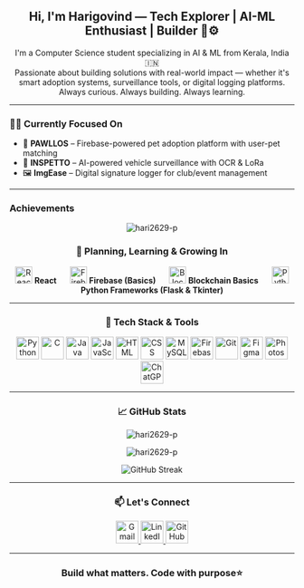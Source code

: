 <h2 align="center">Hi, I'm Harigovind — Tech Explorer | AI-ML Enthusiast | Builder 🧠⚙️</h2>

<p align="center">
  I'm a Computer Science student specializing in AI & ML from Kerala, India 🇮🇳<br>
  Passionate about building solutions with real-world impact — whether it's smart adoption systems, surveillance tools, or digital logging platforms.<br>
  Always curious. Always building. Always learning.
</p>

---

### 👨‍💻 Currently Focused On

- 🐾 **PAWLLOS** – Firebase-powered pet adoption platform with user-pet matching  
- 🎯 **INSPETTO** – AI-powered vehicle surveillance with OCR & LoRa  
- 🖼️ **ImgEase** – Digital signature logger for club/event management  

---

### Achievements
<p align="center">
  <img src="https://github-profile-trophy.vercel.app/?username=ryo-ma&theme=matrix" alt="hari2629-p" />
</p

---



<h3 align="center" class="title">🌱 Planning, Learning & Growing In</h3>

<p align="center">
  <img src="https://cdn.jsdelivr.net/gh/devicons/devicon/icons/react/react-original.svg" height="30" alt="React" />
  <b>React</b>
  &nbsp;&nbsp;&nbsp;&nbsp;

  <img src="https://cdn.jsdelivr.net/gh/devicons/devicon/icons/firebase/firebase-plain.svg" height="30" alt="Firebase" />
  <b>Firebase (Basics)</b>
  &nbsp;&nbsp;&nbsp;&nbsp;

  <img src="https://img.icons8.com/ios-filled/50/000000/blockchain.png" height="30" alt="Blockchain" />
  <b>Blockchain Basics</b>
  &nbsp;&nbsp;&nbsp;&nbsp;

  <img src="https://cdn.jsdelivr.net/gh/devicons/devicon/icons/python/python-original.svg" height="30" alt="Python" />
  <b>Python Frameworks (Flask & Tkinter)</b>
</p>


---

 <h3 align="center" class="title">🧰 Tech Stack & Tools</h3>

<p align="center">
  <img src="https://cdn.jsdelivr.net/gh/devicons/devicon/icons/python/python-original.svg" height="40" alt="Python" />
  <img src="https://cdn.jsdelivr.net/gh/devicons/devicon/icons/c/c-original.svg" height="40" alt="C" />
  <img src="https://cdn.jsdelivr.net/gh/devicons/devicon/icons/java/java-original.svg" height="40" alt="Java" />
  <img src="https://cdn.jsdelivr.net/gh/devicons/devicon/icons/javascript/javascript-original.svg" height="40" alt="JavaScript" />
  <img src="https://cdn.jsdelivr.net/gh/devicons/devicon/icons/html5/html5-original.svg" height="40" alt="HTML" />
  <img src="https://cdn.jsdelivr.net/gh/devicons/devicon/icons/css3/css3-original.svg" height="40" alt="CSS" />
  <img src="https://cdn.jsdelivr.net/gh/devicons/devicon/icons/mysql/mysql-original.svg" height="40" alt="MySQL" />
  <img src="https://cdn.jsdelivr.net/gh/devicons/devicon/icons/firebase/firebase-plain.svg" height="40" alt="Firebase" />
  <img src="https://cdn.jsdelivr.net/gh/devicons/devicon/icons/git/git-original.svg" height="40" alt="Git" />
  <img src="https://cdn.jsdelivr.net/gh/devicons/devicon/icons/figma/figma-original.svg" height="40" alt="Figma" />
  <img src="https://upload.wikimedia.org/wikipedia/commons/a/af/Adobe_Photoshop_CC_icon.svg" height="40" alt="Photoshop" />
  <img src="https://upload.wikimedia.org/wikipedia/commons/0/04/ChatGPT_logo.svg" height="40" alt="ChatGPT" />
</p>

---
<h3 align="center" class="title"> 📈 GitHub Stats
</h3>

<p align="center">
  <img src="https://github-readme-stats.vercel.app/api/top-langs?username=hari2629-p&theme=dark&show_icons=true&locale=en&layout=compact" alt="hari2629-p" />
</p>
<p align="center">
  <img src="https://github-readme-stats.vercel.app/api?username=hari2629-p&theme=dark&show_icons=true&locale=en" alt="hari2629-p" />
</p>
<p align="center">
  <img src="https://streak-stats.demolab.com?user=hari2629-p&theme=dark&exclude_days=Sun%2CSat" alt="GitHub Streak" />
</p>

---
<h3 align="center" class="title">📫 Let's Connect
</h3>

<p align="center">
  <a href="mailto:hariatl10@gmail.com" target="_blank">
    <img src="https://upload.wikimedia.org/wikipedia/commons/7/7e/Gmail_icon_%282020%29.svg" height="40" alt="Gmail" />
  </a>
  <a href="https://www.linkedin.com/in/harigovind-p-nair-89a4992b8" target="_blank">
    <img src="https://upload.wikimedia.org/wikipedia/commons/c/ca/LinkedIn_logo_initials.png" height="40" alt="LinkedIn" />
  </a>
  <a href="https://github.com/hari2629-p" target="_blank">
    <img src="https://github.githubassets.com/assets/GitHub-Mark-ea2971cee799.png" height="40" alt="GitHub" />
  </a>
</p>





---

<h3 align="center" class="title">Build what matters. Code with purpose⭐  </h3>
